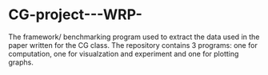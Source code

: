 # CG-project---WRP-
The framework/ benchmarking program used to extract the data used in the paper written for the CG class. The repository contains 3 programs: one for computation, one for visualzation and experiment and one for plotting graphs.
